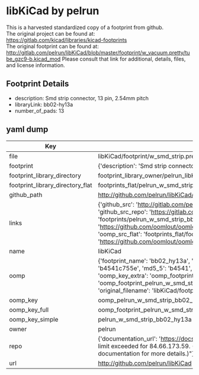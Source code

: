# libKiCad by pelrun  
This is a harvested standardized copy of a footprint from github.  
The original project can be found at:  
https://gitlab.com/kicad/libraries/kicad-footprints  
The original footprint can be found at:
http://gitlab.com/pelrun/libKiCad/blob/master/footprint/w_vacuum.pretty/tube_gzc9-b.kicad_mod
Please consult that link for additional, details, files, and license information.  
## Footprint Details
* description: Smd strip connector, 13 pin, 2.54mm pitch  
* libraryLink: bb02-hy13a  
* number_of_pads: 13  
## yaml dump  
| Key | Value |  
| --- | --- |  
| file | libKiCad/footprint/w_smd_strip.pretty/bb02-hy13a.kicad_mod |  
| footprint | {'description': 'Smd strip connector, 13 pin, 2.54mm pitch', 'libraryLink': 'bb02-hy13a', 'number_of_pads': 13} |  
| footprint_library_directory | footprint_library_owner/pelrun_libKiCad |  
| footprint_library_directory_flat | footprints_flat/pelrun_w_smd_strip_bb02_hy13a/working |  
| github_path | http://github.com/pelrun/libKiCad/blob/master/footprint/w_smd_strip.pretty/bb02-hy13a.kicad_mod |  
| links | {'github_src': 'http://gitlab.com/pelrun/libKiCad/blob/master/footprint/w_vacuum.pretty/tube_gzc9-b.kicad_mod', 'github_src_repo': 'https://gitlab.com/kicad/libraries/kicad-footprints', 'oomp_bot': 'footprints/pelrun_w_smd_strip_bb02_hy13a/working', 'oomp_bot_github': 'https://github.com/oomlout/oomlout_oomp_footprint_bot/tree/main/footprints/pelrun_w_smd_strip_bb02_hy13a/working', 'oomp_src_flat': 'footprints_flat/footprints_flat/pelrun_w_smd_strip_bb02_hy13a/working', 'oomp_src_flat_github': 'https://github.com/oomlout/oomlout_oomp_footprint_src/tree/main/footprints_flat/pelrun_w_smd_strip_bb02_hy13a/working'} |  
| name | libKiCad |  
| oomp | {'footprint_name': 'bb02_hy13a', 'library_name': 'w_smd_strip', 'md5': 'b4541c755ee6e1661ec7f6852fcd0b74', 'md5_10': 'b4541c755e', 'md5_5': 'b4541', 'md5_6': 'b4541c', 'oomp_key': 'oomp_pelrun_w_smd_strip_bb02_hy13a', 'oomp_key_extra': 'oomp_footprint_pelrun_w_smd_strip_bb02_hy13a', 'oomp_key_full': 'oomp_footprint_pelrun_w_smd_strip_bb02_hy13a_b4541c', 'oomp_key_simple': 'pelrun_w_smd_strip_bb02_hy13a', 'original_filename': 'libKiCad/footprint/w_smd_strip.pretty/bb02-hy13a.kicad_mod', 'owner_name': 'pelrun'} |  
| oomp_key | oomp_pelrun_w_smd_strip_bb02_hy13a |  
| oomp_key_full | oomp_footprint_pelrun_w_smd_strip_bb02_hy13a |  
| oomp_key_simple | pelrun_w_smd_strip_bb02_hy13a |  
| owner | pelrun |  
| repo | {'documentation_url': 'https://docs.github.com/rest/overview/resources-in-the-rest-api#rate-limiting', 'message': "API rate limit exceeded for 84.66.173.59. (But here's the good news: Authenticated requests get a higher rate limit. Check out the documentation for more details.)"} |  
| url | http://github.com/pelrun/libKiCad |  

